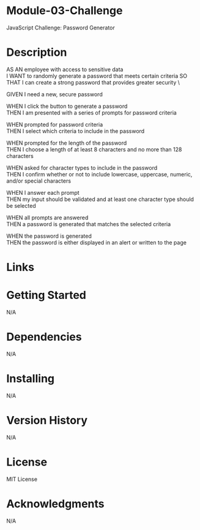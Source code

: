 # Module-03-Challenge
JavaScript Challenge: Password Generator

# Description
AS AN employee with access to sensitive data \
I WANT to randomly generate a password that meets certain criteria
SO THAT I can create a strong password that provides greater security \

GIVEN I need a new, secure password

WHEN I click the button to generate a password \
THEN I am presented with a series of prompts for password criteria

WHEN prompted for password criteria \
THEN I select which criteria to include in the password

WHEN prompted for the length of the password \
THEN I choose a length of at least 8 characters and no more than 128 characters

WHEN asked for character types to include in the password \
THEN I confirm whether or not to include lowercase, uppercase, numeric, and/or special characters

WHEN I answer each prompt \
THEN my input should be validated and at least one character type should be selected

WHEN all prompts are answered \
THEN a password is generated that matches the selected criteria

WHEN the password is generated \
THEN the password is either displayed in an alert or written to the page


# Links

# Getting Started
N/A

# Dependencies
N/A

# Installing
N/A

# Version History
N/A

# License
MIT License

# Acknowledgments
N/A
